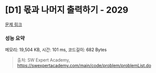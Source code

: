 # [D1] 몫과 나머지 출력하기 - 2029 

[문제 링크](https://swexpertacademy.com/main/code/problem/problemDetail.do?contestProbId=AV5QGNvKAtEDFAUq) 

### 성능 요약

메모리: 19,504 KB, 시간: 101 ms, 코드길이: 682 Bytes



> 출처: SW Expert Academy, https://swexpertacademy.com/main/code/problem/problemList.do